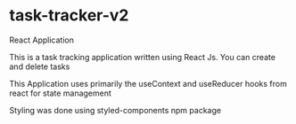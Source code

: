 # task-tracker-v2

React Application 

This is a task tracking application written using React Js. You can create and delete tasks

This Application uses primarily the useContext and useReducer hooks from react for state management 

Styling was done using styled-components npm package 
